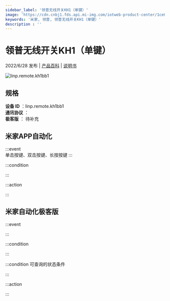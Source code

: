```yaml
---
sidebar_label: '领普无线开关KH1（单键）'
image: 'https://cdn.cnbj1.fds.api.mi-img.com/iotweb-product-center/1ce0d6b3c44c74584fe8f7608b53fc34_1655773269531.png?GalaxyAccessKeyId=AKVGLQWBOVIRQ3XLEW&Expires=9223372036854775807&Signature=BOOQrx3nLuLafMxftpb8TcsJHK4='
keywords: '米家, 领普, 领普无线开关KH1（单键）'
description : ''
---
```

# 领普无线开关KH1（单键）

2022/6/28 发布 | [产品百科](https://home.mi.com/webapp/content/baike/product/index.html?model=linp.remote.kh1bb1/) | [说明书](https://home.mi.com/views/introduction.html?model=linp.remote.kh1bb1&region=cn)

![linp.remote.kh1bb1](https://cdn.cnbj1.fds.api.mi-img.com/iotweb-product-center/1ce0d6b3c44c74584fe8f7608b53fc34_1655773269531.png?GalaxyAccessKeyId=AKVGLQWBOVIRQ3XLEW&Expires=9223372036854775807&Signature=BOOQrx3nLuLafMxftpb8TcsJHK4=)

## 规格  
> 
**设备 ID** ：linp.remote.kh1bb1  
**通讯协议** ：  
**极客版**  ： 待补充 


## 米家APP自动化  

:::event  
单击按键、双击按键、长按按键
:::

:::condition  

:::

:::action   

:::

## 米家自动化极客版  

:::event  

:::

:::condition  

:::

:::condition 可查询的状态条件  

:::

:::action  

:::

        
